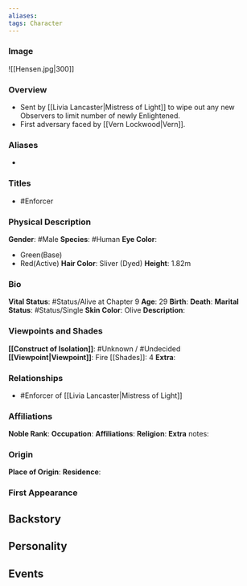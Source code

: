 ```yaml
---
aliases: 
tags: Character
---
```


### Image
![[Hensen.jpg|300]]

### Overview
- Sent by [[Livia Lancaster|Mistress of Light]] to wipe out any new Observers to limit number of newly Enlightened.
- First adversary faced by [[Vern Lockwood|Vern]].

### Aliases
- 
  
### Titles
- #Enforcer

### Physical Description
**Gender**: #Male 
**Species**: #Human 
**Eye Color**: 
- Green(Base)
- Red(Active)
**Hair Color**: Sliver (Dyed)
**Height**: 1.82m

### Bio
**Vital Status**: #Status/Alive at Chapter 9
**Age**: 29
**Birth**:
**Death**:
**Marital Status**: #Status/Single 
**Skin Color**: Olive
**Description**:

### Viewpoints and Shades
**[[Construct of Isolation]]**: #Unknown / #Undecided 
**[[Viewpoint|Viewpoint]]**: Fire
[[Shades]]: 4
**Extra**:

### Relationships
- #Enforcer of [[Livia Lancaster|Mistress of Light]]
  
### Affiliations
**Noble Rank**:
**Occupation**:
**Affiliations**:
**Religion**:
**Extra** notes:

### Origin
**Place of Origin**:
**Residence**:

### First Appearance

## Backstory

## Personality

## Events



